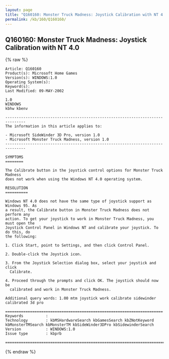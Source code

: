 ```yaml
---
layout: page
title: "Q160160: Monster Truck Madness: Joystick Calibration with NT 4.0"
permalink: /kb/160/Q160160/
---
```


## Q160160: Monster Truck Madness: Joystick Calibration with NT 4.0

{% raw %}

	Article: Q160160
	Product(s): Microsoft Home Games
	Version(s): WINDOWS:1.0
	Operating System(s): 
	Keyword(s): 
	Last Modified: 09-MAY-2002
	
	1.0
	WINDOWS
	kbhw kbenv
	
	-------------------------------------------------------------------------------
	The information in this article applies to:
	
	- Microsoft SideWinder 3D Pro, version 1.0 
	- Microsoft Monster Truck Madness, version 1.0 
	-------------------------------------------------------------------------------
	
	SYMPTOMS
	========
	
	The Calibrate button in the joystick control options for Monster Truck Madness
	does not work when using the Windows NT 4.0 operating system.
	
	RESOLUTION
	==========
	
	Windows NT 4.0 does not have the same type of joystick support as Windows 95. As
	a result, the Calibrate button in Monster Truck Madness does not perform any
	action. To get your joystick to work in Monster Truck Madness, you must open the
	Joystick Control Panel in Windows NT and calibrate your joystick. To do this, do
	the following:
	
	1. Click Start, point to Settings, and then click Control Panel.
	
	2. Double-click the Joystick icon.
	
	3. From the Joystick Selection dialog box, select your joystick and click
	  Calibrate.
	
	4. Proceed through the prompts and click OK. The joystick should now be
	  calibrated and work in Monster Truck Madness.
	
	Additional query words: 1.00 mtm joystick work calibrate sidewinder calibrated 3d pro
	
	======================================================================
	Keywords          :  
	Technology        : kbMSHardwareSearch kbGamesSearch kbZNotKeyword kbMonsterTMSearch kbMonsterTM kbSideWinder3DPro kbSidewinderSearch
	Version           : WINDOWS:1.0
	Issue type        : kbprb
	
	=============================================================================
	

{% endraw %}
